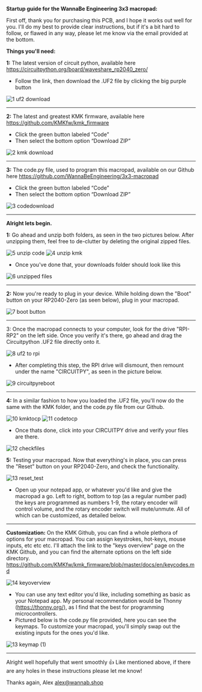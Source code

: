 **Startup guide for the WannaBe Engineering 3x3 macropad:**

First off, thank you for purchasing this PCB, and I hope it works out well for you. I'll do my best to provide clear instructions, 
but if it's a bit hard to follow, or flawed in any way, please let me know via the email provided at the bottom. 

**Things you'll need:**

**1:** The latest version of circuit python, available here https://circuitpython.org/board/waveshare_rp2040_zero/
- Follow the link, then download the .UF2 file by clicking the big purple button

![1 uf2 download](https://github.com/WannaBeEngineering/3x3-macropad/assets/165714796/4b70e3a0-4237-45cb-bec1-074be9acae2b)

---------------------------------------------------------------------------------------------------------
  
**2:** The latest and greatest KMK firmware, available here https://github.com/KMKfw/kmk_firmware
- Click the green button labeled “Code”
- Then select the bottom option “Download ZIP”
  
![2 kmk download](https://github.com/WannaBeEngineering/3x3-macropad/assets/165714796/9d53793d-32ff-44c2-af8c-f09a5dc07f95)

---------------------------------------------------------------------------------------------------------

**3:** The code.py file, used to program this macropad, available on our Github here https://github.com/WannaBeEngineering/3x3-macropad
- Click the green button labeled “Code”
- Then select the bottom option “Download ZIP”
  
![3 codedownload](https://github.com/WannaBeEngineering/3x3-macropad/assets/165714796/7914ef2e-f7d4-4087-b14f-d2dfe47743be)

---------------------------------------------------------------------------------------------------------

**Alright lets begin.** 

**1:** Go ahead and unzip both folders, as seen in the two pictures below. After unzipping them, feel free to de-clutter by deleting the original zipped files. 

![5 unzip code](https://github.com/WannaBeEngineering/3x3-macropad/assets/165714796/3ba33c04-e322-4d5e-ba0b-43014f68cc5b)
![4 unzip kmk](https://github.com/WannaBeEngineering/3x3-macropad/assets/165714796/ec969e9a-796b-49c6-a958-8666368121bc)

- Once you've done that, your downloads folder should look like this

![6  unzipped files](https://github.com/WannaBeEngineering/3x3-macropad/assets/165714796/7c6e7810-1724-403f-8ad3-51a86df9139f)

---------------------------------------------------------------------------------------------------------

**2:** Now you're ready to plug in your device. While holding down the "Boot" button on your RP2040-Zero (as seen below), plug in your macropad.

![7 boot button](https://github.com/WannaBeEngineering/3x3-macropad/assets/165714796/573ad20e-98d5-420c-9f5d-a24c72beddf3)

---------------------------------------------------------------------------------------------------------

3: Once the macropad connects to your computer, look for the drive "RPI-RP2" on the left side. Once you verify it's there, go ahead and drag the Circuitpython .UF2 file directly onto it.

![8 uf2 to rpi](https://github.com/WannaBeEngineering/3x3-macropad/assets/165714796/05e9e422-3df5-4685-aae2-d2f5cd522d4e)

- After completing this step, the RPI drive will dismount, then remount under the name "CIRCUITPY", as seen in the picture below.
  
![9 circuitpyreboot](https://github.com/WannaBeEngineering/3x3-macropad/assets/165714796/b85f2a2c-15b4-44e1-8a15-1c9853142e02)

---------------------------------------------------------------------------------------------------------

**4:** In a similar fashion to how you loaded the .UF2 file, you'll now do the same with the KMK folder, and the code.py file from our Github.

![10 kmktocp](https://github.com/WannaBeEngineering/3x3-macropad/assets/165714796/92e5b64b-b063-47b7-9e7a-006a8112535c)
![11 codetocp](https://github.com/WannaBeEngineering/3x3-macropad/assets/165714796/9b11e8f2-8c7f-442b-afdb-a9a7c3e758d7)

- Once thats done, click into your CIRCUITPY drive and verify your files are there.

![12 checkfiles](https://github.com/WannaBeEngineering/3x3-macropad/assets/165714796/4a610fb1-e407-454b-8801-080583568f8b)

**5:** Testing your macropad. Now that everything's in place, you can press the "Reset" button on your RP2040-Zero, and check the functionality. 

![13 reset_test](https://github.com/WannaBeEngineering/3x3-macropad/assets/165714796/b4bf63a9-3fd1-400f-b83e-ce7dd77012a2)

- Open up your notepad app, or whatever you'd like and give the macropad a go. Left to right, bottom to top (as a regular number pad) the keys are programmed as
  numbers 1-9, the rotary encoder will control volume, and the rotary encoder switch will mute/unmute. All of which can be customized, as detailed below. 
  
---------------------------------------------------------------------------------------------------------

**Customization:**
On the KMK Github, you can find a whole plethora of options for your macropad. You can assign keystrokes, hot-keys, mouse inputs, etc etc etc. I'll attach the link to
the "keys overview" page on the KMK Github, and you can find the alternate options on the left side directory. 
https://github.com/KMKfw/kmk_firmware/blob/master/docs/en/keycodes.md

![14 keyoverview](https://github.com/WannaBeEngineering/3x3-macropad/assets/165714796/61f9cf9a-e7c4-48d9-b19e-7323c18f775e)

- You can use any text editor you'd like, including something as basic as your Notepad app. My personal recommendation would be Thonny (https://thonny.org/), as I find that the best for
programming microcontrollers. 
- Pictured below is the code.py file provided, here you can see the keymaps. To customize your macropad, you'll simply swap out
the existing inputs for the ones you'd like.

![13 keymap (1)](https://github.com/WannaBeEngineering/3x3-macropad/assets/165714796/cc032c64-4d24-43f7-b844-02db5afa7552)

---------------------------------------------------------------------------------------------------------

Alright well hopefully that went smoothly 👍 Like mentioned above, if there are any holes in these instructions please let me know!

Thanks again,
Alex
alex@wannab.shop

